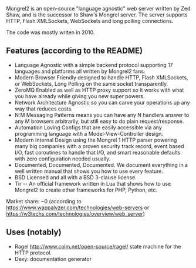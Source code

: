 Mongrel2 is an open-source "language agnostic" web server written by Zed Shaw, and is the successor to Shaw's Mongrel server. The server supports HTTP, Flash XMLSockets, WebSockets and long polling connections.

The code was mostly writen in 2010.

## Features (according to the README)

- Language Agnostic with a simple backend protocol supporting 17 languages and platforms all written by Mongrel2 fans.
- Modern Browser Friendly designed to handle HTTP, Flash XMLSockets, or
  WebSockets, Long Polling on the same socket transparently.
- ZeroMQ Enabled as well as HTTP proxy support so it works with what you have
  already while giving you new super powers.
- Network Architecture Agnostic so you can carve your operations up any way that reduces costs.
- N:M Messaging Patterns means you can have any N handlers answer to any M
  browsers arbitrarily, but still easy to do plain request/response.
- Automation Loving Configs that are easily accessible via any programming
  language with a Model-View-Controller design.
- Modern Internal Design using the Mongrel 1 HTTP parser powering many big
  companies with a proven security track record, event based I/O, fast
  coroutines to handle that I/O, and smart reasonable defaults with zero
  configuration needed usually.
- Documented, Documented, Documented. We document everything in a well written manual that shows you how to use every feature.
- BSD Licensed and all with a BSD 3-clause license.
- Tir -- An official framework written in Lua that shows how to use Mongrel2 to
  create other frameworks for PHP, Python, etc.

Market share: ~0 (according to <https://www.wappalyzer.com/technologies/web-servers> or <https://w3techs.com/technologies/overview/web_server>)

## Uses (notably)

- Ragel <http://www.colm.net/open-source/ragel/> state machine for the HTTP protocol.
- Dexy: documentation generator
